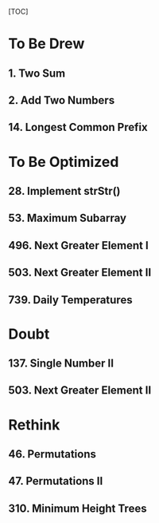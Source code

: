[TOC]

# To Be Drew

## 1. Two Sum

## 2. Add Two Numbers

## 14. Longest Common Prefix



# To Be Optimized

## 28. Implement strStr()

## 53. Maximum Subarray

## 496. Next Greater Element I

## 503. Next Greater Element II

## 739. Daily Temperatures



# Doubt

## 137. Single Number II

## 503. Next Greater Element II



# Rethink

## 46. Permutations

## 47. Permutations II

## 310. Minimum Height Trees
